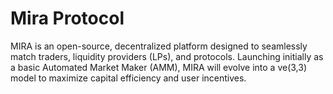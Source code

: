 # Mira Protocol
MIRA is an open-source, decentralized platform designed to seamlessly match traders, liquidity providers (LPs), and protocols. Launching initially as a basic Automated Market Maker (AMM), MIRA will evolve into a ve(3,3) model to maximize capital efficiency and user incentives.
